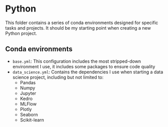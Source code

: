 # Python

This folder contains a series of conda environments designed for specific tasks and projects. It should be my starting point when creating a new Python project.

## Conda environments

- `base.yml`: This configuration includes the most stripped-down environment I use, it includes some packages to ensure code quality
- `data_science.yml`: Contains the dependencies I use when starting a data science project, including but not limited to:
  - Pandas
  - Numpy
  - Jupyter
  - Kedro
  - MLFlow
  - Plotly
  - Seaborn
  - Scikit-learn
